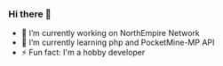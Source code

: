 ### Hi there 👋
- 🔭 I’m currently working on NorthEmpire Network
- 🌱 I’m currently learning php and PocketMine-MP API
- ⚡ Fun fact: I'm a hobby developer
<!--
**str0nixofficial/str0nixofficial** is a ✨ _special_ ✨ repository because its `README.md` (this file) appears on your GitHub profile.

Here are some ideas to get you started:

- 🔭 I’m currently working on NorthEmpire Network
- 🌱 I’m currently learning php and PocketMine-MP API
- ⚡ Fun fact: I'm a hobby developer
-->
